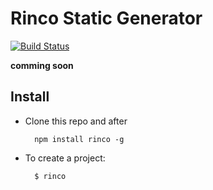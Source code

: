 Rinco Static Generator
============

[![Build Status](https://travis-ci.org/rincojs/rinco-staticgen.svg?branch=master)](https://travis-ci.org/rincojs/rinco-staticgen)

__comming soon__

## Install

* Clone this repo and after

        npm install rinco -g

* To create a project:

        $ rinco
